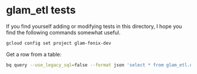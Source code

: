 # glam_etl tests

If you find yourself adding or modifying tests in this directory, I hope you find the following commands somewhat useful.

```bash
gcloud config set project glam-fenix-dev
```

Get a row from a table:

```bash
bq query --use_legacy_sql=false --format json 'select * from glam_etl.org_mozilla_fenix_glam_nightly__clients_histogram_aggregates_v1 where sample_id=1 limit 1'
```